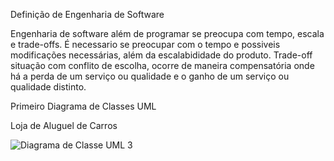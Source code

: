 Definição de Engenharia de Software

Engenharia de software além de programar se preocupa com tempo, escala e trade-offs. É necessario se preocupar com o tempo e possiveis modificações necessárias, além da escalabididade do produto.
Trade-off situação com conflito de escolha, ocorre de maneira compensatória onde há a perda de um serviço ou qualidade e o ganho de um serviço ou qualidade distinto.



Primeiro Diagrama de Classes UML


Loja de Aluguel de Carros


![Diagrama de Classe UML 3](https://user-images.githubusercontent.com/107525483/226068993-80632569-ed5c-47ae-9aa6-90cb39636d5c.jpg)
